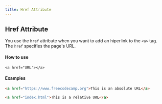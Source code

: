 ```yaml
---
title: Href Attribute
---
```

## Href Attribute

You use the `href` attribute when you want to add an hiperlink to the `<a>` tag. The `href` specifies the page's URL.

#### How to use
`<a href="URL"></a>`

#### Examples
```html
<a href="https://www.freecodecamp.org">This is an absolute URL</a>

<a href="index.html">This is a relative URL</a>

```

